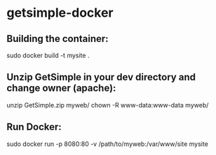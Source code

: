 # getsimple-docker

## Building the container:

sudo docker build -t mysite .

## Unzip GetSimple in your dev directory and change owner (apache):

unzip GetSimple.zip myweb/
chown -R www-data:www-data myweb/

## Run Docker:

sudo docker run -p 8080:80 -v /path/to/myweb:/var/www/site mysite

